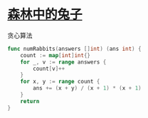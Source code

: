 # [森林中的兔子](https://leetcode-cn.com/problems/rabbits-in-forest/)

贪心算法

```Go
func numRabbits(answers []int) (ans int) {
    count := map[int]int{}
    for _, v := range answers {
        count[v]++
    }
    for x, y := range count {
        ans += (x + y) / (x + 1) * (x + 1)
    }
    return
}
```
